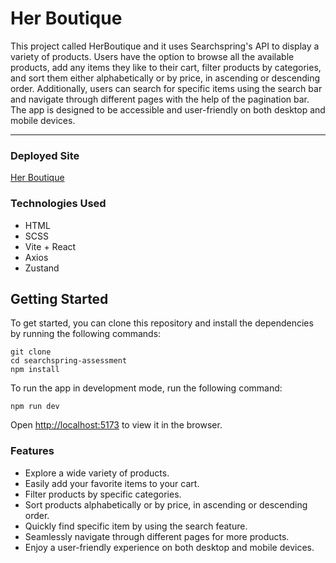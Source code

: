 # Her Boutique

This project called HerBoutique and it uses Searchspring's API to display a variety of products. Users have the option to browse all the available products, add any items they like to their cart, filter products by categories, and sort them either alphabetically or by price, in ascending or descending order. Additionally, users can search for specific items using the search bar and navigate through different pages with the help of the pagination bar. The app is designed to be accessible and user-friendly on both desktop and mobile devices.

<hr />

### Deployed Site

[Her Boutique](#https://herboutique.netlify.app/)

### Technologies Used

- HTML
- SCSS
- Vite + React
- Axios
- Zustand

## Getting Started

To get started, you can clone this repository and install the dependencies by running the following commands:

```
git clone
cd searchspring-assessment
npm install
```

To run the app in development mode, run the following command:

```
npm run dev
```

Open [http://localhost:5173](http://localhost:5173) to view it in the browser.

### Features

- Explore a wide variety of products.
- Easily add your favorite items to your cart.
- Filter products by specific categories.
- Sort products alphabetically or by price, in ascending or descending order.
- Quickly find specific item by using the search feature.
- Seamlessly navigate through different pages for more products.
- Enjoy a user-friendly experience on both desktop and mobile devices.
